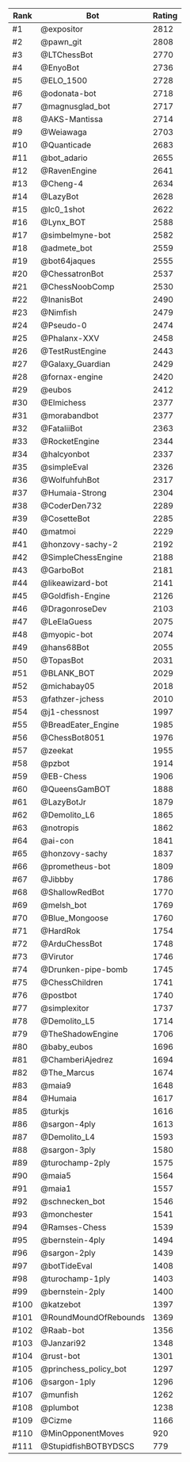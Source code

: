Rank|Bot|Rating
---|---|---
#1|@expositor|2812
#2|@pawn_git|2808
#3|@LTChessBot|2770
#4|@EnyoBot|2736
#5|@ELO_1500|2728
#6|@odonata-bot|2718
#7|@magnusglad_bot|2717
#8|@AKS-Mantissa|2714
#9|@Weiawaga|2703
#10|@Quanticade|2683
#11|@bot_adario|2655
#12|@RavenEngine|2641
#13|@Cheng-4|2634
#14|@LazyBot|2628
#15|@lc0_1shot|2622
#16|@Lynx_BOT|2588
#17|@simbelmyne-bot|2582
#18|@admete_bot|2559
#19|@bot64jaques|2555
#20|@ChessatronBot|2537
#21|@ChessNoobComp|2530
#22|@InanisBot|2490
#23|@Nimfish|2479
#24|@Pseudo-0|2474
#25|@Phalanx-XXV|2458
#26|@TestRustEngine|2443
#27|@Galaxy_Guardian|2429
#28|@fornax-engine|2420
#29|@eubos|2412
#30|@Elmichess|2377
#31|@morabandbot|2377
#32|@FataliiBot|2363
#33|@RocketEngine|2344
#34|@halcyonbot|2337
#35|@simpleEval|2326
#36|@WolfuhfuhBot|2317
#37|@Humaia-Strong|2304
#38|@CoderDen732|2289
#39|@CosetteBot|2285
#40|@matmoi|2229
#41|@honzovy-sachy-2|2192
#42|@SimpleChessEngine|2188
#43|@GarboBot|2181
#44|@likeawizard-bot|2141
#45|@Goldfish-Engine|2126
#46|@DragonroseDev|2103
#47|@LeElaGuess|2075
#48|@myopic-bot|2074
#49|@hans68Bot|2055
#50|@TopasBot|2031
#51|@BLANK_BOT|2029
#52|@michabay05|2018
#53|@fathzer-jchess|2010
#54|@j1-chessnost|1997
#55|@BreadEater_Engine|1985
#56|@ChessBot8051|1976
#57|@zeekat|1955
#58|@pzbot|1914
#59|@EB-Chess|1906
#60|@QueensGamBOT|1888
#61|@LazyBotJr|1879
#62|@Demolito_L6|1865
#63|@notropis|1862
#64|@ai-con|1841
#65|@honzovy-sachy|1837
#66|@prometheus-bot|1809
#67|@Jibbby|1786
#68|@ShallowRedBot|1770
#69|@melsh_bot|1769
#70|@Blue_Mongoose|1760
#71|@HardRok|1754
#72|@ArduChessBot|1748
#73|@Virutor|1746
#74|@Drunken-pipe-bomb|1745
#75|@ChessChildren|1741
#76|@postbot|1740
#77|@simplexitor|1737
#78|@Demolito_L5|1714
#79|@TheShadowEngine|1706
#80|@baby_eubos|1696
#81|@ChamberiAjedrez|1694
#82|@The_Marcus|1674
#83|@maia9|1648
#84|@Humaia|1617
#85|@turkjs|1616
#86|@sargon-4ply|1613
#87|@Demolito_L4|1593
#88|@sargon-3ply|1580
#89|@turochamp-2ply|1575
#90|@maia5|1564
#91|@maia1|1557
#92|@schnecken_bot|1546
#93|@monchester|1541
#94|@Ramses-Chess|1539
#95|@bernstein-4ply|1494
#96|@sargon-2ply|1439
#97|@botTideEval|1408
#98|@turochamp-1ply|1403
#99|@bernstein-2ply|1400
#100|@katzebot|1397
#101|@RoundMoundOfRebounds|1369
#102|@Raab-bot|1356
#103|@Janzari92|1348
#104|@rust-bot|1301
#105|@princhess_policy_bot|1297
#106|@sargon-1ply|1296
#107|@munfish|1262
#108|@plumbot|1238
#109|@Cizme|1166
#110|@MinOpponentMoves|920
#111|@StupidfishBOTBYDSCS|779
